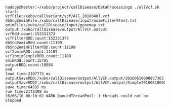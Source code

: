	
	
	hadoop@Master:~/xubo/project/callDisease/DataProcessing$ ./allVcf.sh 
	start:
	vcfFile:/xubo/callVariant/vcf/All_20160407.vcf
	dbSnp2omimFile:/xubo/callDisease/input/omimFilter9Text.txt
	omimFile:/xubo/callDisease/input/genemap.txt
	output:/xubo/callDisease/output/AllVCF.output
	vcfRdd.count:152331373                                                          
	vcfFilterRDD.count:152331373                                                    
	dbSnp2omimRdd.count:11199
	dbSnp2omimFilterRDD.count:11199
	vcf2omimRDD.count:11189                                                         
	vcf2omimSimpleRDD.count:11189                                                   
	omimRdd.count:15705                                                             
	outputRDD.count:10884                                                           
	end
	load time:2107773 ms
	outputSaveRDD:/xubo/callDisease/output/AllVCF.output/20160610000857365          
	outputSaveRDD2:/xubo/callDisease/output/AllVCF.output/Simple20160610000857365
	save time:64535 ms
	run time:2172308 ms
	16/06/10 00:10:02 WARN QueuedThreadPool: 1 threads could not be stopped
